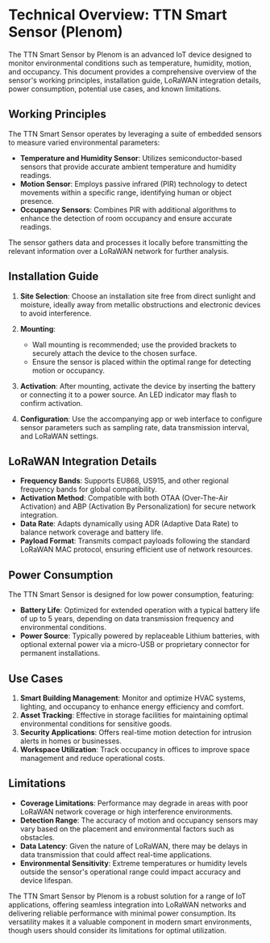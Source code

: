# Technical Overview: TTN Smart Sensor (Plenom)

The TTN Smart Sensor by Plenom is an advanced IoT device designed to monitor environmental conditions such as temperature, humidity, motion, and occupancy. This document provides a comprehensive overview of the sensor's working principles, installation guide, LoRaWAN integration details, power consumption, potential use cases, and known limitations.

## Working Principles

The TTN Smart Sensor operates by leveraging a suite of embedded sensors to measure varied environmental parameters:

- **Temperature and Humidity Sensor**: Utilizes semiconductor-based sensors that provide accurate ambient temperature and humidity readings.
- **Motion Sensor**: Employs passive infrared (PIR) technology to detect movements within a specific range, identifying human or object presence.
- **Occupancy Sensors**: Combines PIR with additional algorithms to enhance the detection of room occupancy and ensure accurate readings.

The sensor gathers data and processes it locally before transmitting the relevant information over a LoRaWAN network for further analysis.

## Installation Guide

1. **Site Selection**: Choose an installation site free from direct sunlight and moisture, ideally away from metallic obstructions and electronic devices to avoid interference.
   
2. **Mounting**: 
   - Wall mounting is recommended; use the provided brackets to securely attach the device to the chosen surface.
   - Ensure the sensor is placed within the optimal range for detecting motion or occupancy.

3. **Activation**: After mounting, activate the device by inserting the battery or connecting it to a power source. An LED indicator may flash to confirm activation.

4. **Configuration**: Use the accompanying app or web interface to configure sensor parameters such as sampling rate, data transmission interval, and LoRaWAN settings.

## LoRaWAN Integration Details

- **Frequency Bands**: Supports EU868, US915, and other regional frequency bands for global compatibility.
- **Activation Method**: Compatible with both OTAA (Over-The-Air Activation) and ABP (Activation By Personalization) for secure network integration.
- **Data Rate**: Adapts dynamically using ADR (Adaptive Data Rate) to balance network coverage and battery life.
- **Payload Format**: Transmits compact payloads following the standard LoRaWAN MAC protocol, ensuring efficient use of network resources.

## Power Consumption

The TTN Smart Sensor is designed for low power consumption, featuring:

- **Battery Life**: Optimized for extended operation with a typical battery life of up to 5 years, depending on data transmission frequency and environmental conditions.
- **Power Source**: Typically powered by replaceable Lithium batteries, with optional external power via a micro-USB or proprietary connector for permanent installations.

## Use Cases

1. **Smart Building Management**: Monitor and optimize HVAC systems, lighting, and occupancy to enhance energy efficiency and comfort.
2. **Asset Tracking**: Effective in storage facilities for maintaining optimal environmental conditions for sensitive goods.
3. **Security Applications**: Offers real-time motion detection for intrusion alerts in homes or businesses.
4. **Workspace Utilization**: Track occupancy in offices to improve space management and reduce operational costs.

## Limitations

- **Coverage Limitations**: Performance may degrade in areas with poor LoRaWAN network coverage or high interference environments.
- **Detection Range**: The accuracy of motion and occupancy sensors may vary based on the placement and environmental factors such as obstacles.
- **Data Latency**: Given the nature of LoRaWAN, there may be delays in data transmission that could affect real-time applications.
- **Environmental Sensitivity**: Extreme temperatures or humidity levels outside the sensor's operational range could impact accuracy and device lifespan.

The TTN Smart Sensor by Plenom is a robust solution for a range of IoT applications, offering seamless integration into LoRaWAN networks and delivering reliable performance with minimal power consumption. Its versatility makes it a valuable component in modern smart environments, though users should consider its limitations for optimal utilization.